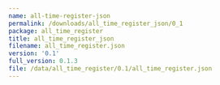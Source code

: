 ```yaml
---
name: all-time-register-json
permalink: /downloads/all_time_register_json/0_1
package: all_time_register
title: all_time_register_json
filename: all_time_register.json
version: '0.1'
full_version: 0.1.3
file: /data/all_time_register/0.1/all_time_register.json
---
```


